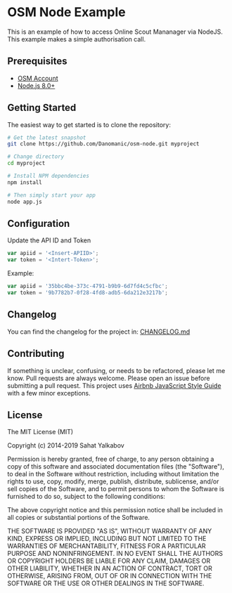 OSM Node Example
=======================
This is an example of how to access Online Scout Mananager via NodeJS. This example makes a simple authorisation call.

Prerequisites
-------------

- [OSM Account](http://onlinescoutmanager.co.uk)
- [Node.js 8.0+](http://nodejs.org)


Getting Started
---------------

The easiest way to get started is to clone the repository:

```bash
# Get the latest snapshot
git clone https://github.com/Danomanic/osm-node.git myproject

# Change directory
cd myproject

# Install NPM dependencies
npm install

# Then simply start your app
node app.js
```

Configuration
---------------

Update the API ID and Token
```js
var apiid = '<Insert-APIID>';
var token = '<Intert-Token>';
```

Example:
```js
var apiid = '35bbc4be-373c-4791-b9b9-6d7fd4c5cfbc';
var token = '9b7782b7-0f28-4fd8-adb5-6da212e3217b';

```

Changelog
---------

You can find the changelog for the project in: [CHANGELOG.md](https://github.com/Danomanic/osm-node/blob/master/CHANGELOG.md)


Contributing
------------

If something is unclear, confusing, or needs to be refactored, please let me know.
Pull requests are always welcome. Please open an issue before
submitting a pull request. This project uses [Airbnb JavaScript Style Guide](https://github.com/airbnb/javascript) with a few minor exceptions.

License
-------

The MIT License (MIT)

Copyright (c) 2014-2019 Sahat Yalkabov

Permission is hereby granted, free of charge, to any person obtaining a copy of this software and associated documentation files (the "Software"), to deal in the Software without restriction, including without limitation the rights to use, copy, modify, merge, publish, distribute, sublicense, and/or sell copies of the Software, and to permit persons to whom the Software is furnished to do so, subject to the following conditions:

The above copyright notice and this permission notice shall be included in all copies or substantial portions of the Software.

THE SOFTWARE IS PROVIDED "AS IS", WITHOUT WARRANTY OF ANY KIND, EXPRESS OR IMPLIED, INCLUDING BUT NOT LIMITED TO THE WARRANTIES OF MERCHANTABILITY, FITNESS FOR A PARTICULAR PURPOSE AND NONINFRINGEMENT. IN NO EVENT SHALL THE AUTHORS OR COPYRIGHT HOLDERS BE LIABLE FOR ANY CLAIM, DAMAGES OR OTHER LIABILITY, WHETHER IN AN ACTION OF CONTRACT, TORT OR OTHERWISE, ARISING FROM, OUT OF OR IN CONNECTION WITH THE SOFTWARE OR THE USE OR OTHER DEALINGS IN THE SOFTWARE.